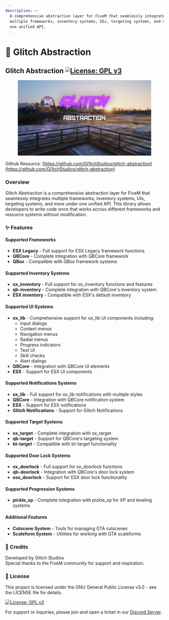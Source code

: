 ```yaml
---
description: >-
  A comprehensive abstraction layer for FiveM that seamlessly integrates
  multiple frameworks, inventory systems, UIs, targeting systems, and more under
  one unified API.
---
```


# 💖 Glitch Abstraction

## Glitch Abstraction  [![License: GPL v3](https://img.shields.io/badge/License-GPLv3-blue.svg)](https://www.gnu.org/licenses/gpl-3.0)

<figure><img src="../../.gitbook/assets/glitchstudiosthumbnail_abstraction.png" alt=""><figcaption></figcaption></figure>

Github Resource: [https://github.com/Gl1tchStudios/glitch-abstraction](https://github.com/Gl1tchStudios/glitch-abstraction)

### Overview

Glitch Abstraction is a comprehensive abstraction layer for FiveM that seamlessly integrates multiple frameworks, inventory systems, UIs, targeting systems, and more under one unified API. This library allows developers to write code once that works across different frameworks and resource systems without modification.

### ✨ Features

#### Supported Frameworks

* **ESX Legacy** - Full support for ESX Legacy framework functions
* **QBCore** - Complete integration with QBCore framework
* **QBox** - Compatible with QBox framework systems

#### Supported Inventory Systems

* **ox\_inventory** - Full support for ox\_inventory functions and features
* **qb-inventory** - Complete integration with QBCore's inventory system
* **ESX inventory** - Compatible with ESX's default inventory

#### Supported UI Systems

* **ox\_lib** - Comprehensive support for ox\_lib UI components including:
  * Input dialogs
  * Context menus
  * Navigation menus
  * Radial menus
  * Progress indicators
  * Text UI
  * Skill checks
  * Alert dialogs
* **QBCore** - Integration with QBCore UI elements
* **ESX** - Support for ESX UI components

#### Supported Notifications Systems

* **ox\_lib** - Full support for ox\_lib notifications with multiple styles
* **QBCore** - Integration with QBCore notification system
* **ESX** - Support for ESX notifications
* **Glitch Notifications** - Support for Glitch Notifications

#### Supported Target Systems

* **ox\_target** - Complete integration with ox\_target
* **qb-target** - Support for QBCore's targeting system
* **bt-target** - Compatible with bt-target functionality

#### Supported Door Lock Systems

* **ox\_doorlock** - Full support for ox\_doorlock functions
* **qb-doorlock** - Integration with QBCore's door lock system
* **esx\_doorlock** - Support for ESX door lock functionality

#### Supported Progression Systems

* **pickle\_xp** - Complete integration with pickle\_xp for XP and leveling systems

#### Additional Features

* **Cutscene System** - Tools for managing GTA cutscenes
* **Scaleform System** - Utilities for working with GTA scaleforms

### 📜 Credits

Developed by Glitch Studios\
Special thanks to the FiveM community for support and inspiration.

### 📄 License

This project is licensed under the GNU General Public License v3.0 - see the LICENSE file for details.

[![License: GPL v3](https://img.shields.io/badge/License-GPLv3-blue.svg)](https://www.gnu.org/licenses/gpl-3.0)

For support or inquiries, please join and open a ticket in our [Discord Server](https://discord.gg/glitchstudios).
